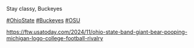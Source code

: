 Stay classy, Buckeyes

[\#<span>OhioState</span>](https://social.lol/tags/OhioState) [\#<span>Buckeyes</span>](https://social.lol/tags/Buckeyes) [\#<span>OSU</span>](https://social.lol/tags/OSU)

[<span class="invisible">https://</span><span class="ellipsis">ftw.usatoday.com/2024/11/ohio-</span><span class="invisible">state-band-giant-bear-pooping-michigan-logo-college-football-rivalry</span>](https://ftw.usatoday.com/2024/11/ohio-state-band-giant-bear-pooping-michigan-logo-college-football-rivalry)